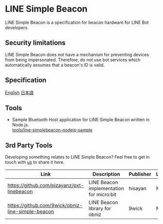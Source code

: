 # LINE Simple Beacon

LINE Simple Beacon is a specification for beacon hardware for LINE Bot developers.

## Security limitations

LINE Simple Beacon does not have a mechanism for preventing devices from being impersonated. Therefore, do not use bot services which automatically assumes that a beacon's ID is valid.

## Specification

[English](README.en.md)
[日本語](README.ja.md)

## Tools

* Sample Bluetooth Host application for LINE Simple Beacon written in Node.js.<br/>
  [tools/line-simplebeacon-nodejs-sample](tools/line-simplebeacon-nodejs-sample)

## 3rd Party Tools

Developing something relates to LINE Simple Beacon? Feel free to get in touch with [us](<mailto:dl_developer_relations@linecorp.com>) to share it here.

| Link | Description | Publisher | License | Stars |
| ---- | ---- | ---- | ---- | ---- |
| https://github.com/pizayanz/pxt-linebeacon | LINE Beacon implementation for micro:bit | hisayan | MIT | ![stars](http://githubbadges.com/star.svg?repo=pxt-linebeacon&user=pizayanz) |
| https://github.com/9wick/obniz-line-simple-beacon | LINE Beacon library for obniz | 9wick | MIT | ![stars](http://githubbadges.com/star.svg?repo=obniz-line-simple-beacon&user=9wick) |


